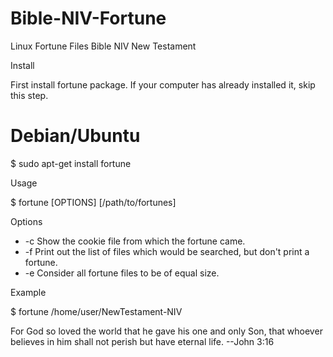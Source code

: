 # Bible-NIV-Fortune
Linux Fortune Files Bible NIV New Testament

Install

First install fortune package. If your computer has already installed it, skip this step.

# Debian/Ubuntu
$ sudo apt-get install fortune


Usage

$ fortune [OPTIONS] [/path/to/fortunes]

Options

- -c     Show the cookie file from which the fortune came.
- -f     Print out the list of files which would be searched, but don't print a fortune.
- -e     Consider all fortune files to be of equal size.

Example

$ fortune /home/user/NewTestament-NIV

For God so loved the world that he gave his one and only Son, that whoever 
believes in him shall not perish but have eternal life.
	--John 3:16

